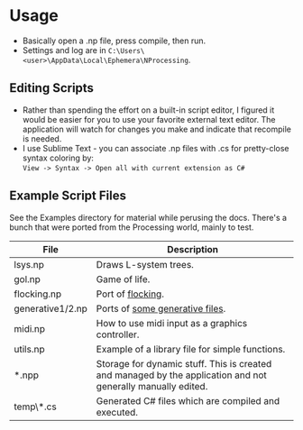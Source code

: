 
# Usage
- Basically open a .np file, press compile, then run.
- Settings and log are in `C:\Users\<user>\AppData\Local\Ephemera\NProcessing`.


## Editing Scripts
- Rather than spending the effort on a built-in script editor, I figured it would be easier for you to use your favorite external text editor. The application will watch for changes you make and indicate that recompile is needed.  
- I use Sublime Text - you can associate .np files with .cs for pretty-close syntax coloring by:  
  `View -> Syntax -> Open all with current extension as C#`


## Example Script Files
See the Examples directory for material while perusing the docs. There's a bunch that were ported from the Processing world, mainly to test.

File | Description
---- | -----------
lsys.np | Draws L-system trees.
gol.np | Game of life.
flocking.np | Port of [flocking](https://processing.org/examples/flocking.html).
generative1/2.np | Ports of [some generative files](http://alpha.editor.p5js.org/generative-design/sketches).
midi.np | How to use midi input as a graphics controller.
utils.np | Example of a library file for simple functions.
*.npp | Storage for dynamic stuff. This is created and managed by the application and not generally manually edited.
temp\\\*.cs | Generated C# files which are compiled and executed.
